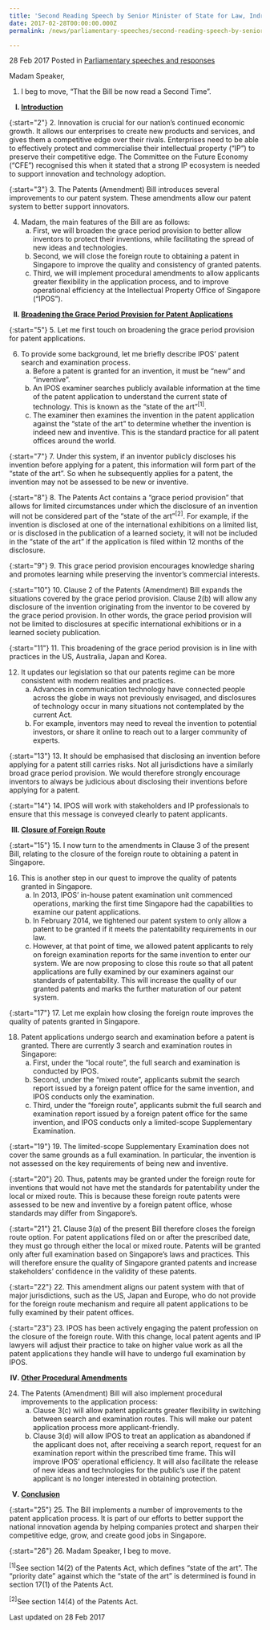 ```yaml
---
title: 'Second Reading Speech by Senior Minister of State for Law, Indranee Rajah SC, on the Patents (Amendment) Bill'
date: 2017-02-28T00:00:00.000Z
permalink: /news/parliamentary-speeches/second-reading-speech-by-senior-minister-of-state-for-law--indra4/

---
```




28 Feb 2017 Posted in [Parliamentary speeches and responses](/news/parliamentary-speeches)

Madam Speaker,

1. I beg to move, “That the Bill be now read a Second Time”.

<ol style="list-style-type: upper-roman; font-weight:bold;">
<li><u>Introduction</u></li>
</ol>

{:start="2"}
2. Innovation is crucial for our nation’s continued economic growth. It allows our enterprises to create new products and services, and gives them a competitive edge over their rivals. Enterprises need to be able to effectively protect and commercialise their intellectual property (“IP”) to preserve their competitive edge. The Committee on the Future Economy (“CFE”) recognised this when it stated that a strong IP ecosystem is needed to support innovation and technology adoption.


{:start="3"}
3. The Patents (Amendment) Bill introduces several improvements to our patent system. These amendments allow our patent system to better support innovators.


<ol start="4">
<li>Madam, the main features of the Bill are as follows:

<ol style="list-style-type: lower-alpha">
<li>First, we will broaden the grace period provision to better allow inventors to protect their inventions, while facilitating the spread of new ideas and technologies.
</li>
<li>Second, we will close the foreign route to obtaining a patent in Singapore to improve the quality and consistency of granted patents.</li>
<li>Third, we will implement procedural amendments to allow applicants greater flexibility in the application process, and to improve operational efficiency at the Intellectual Property Office of Singapore (“IPOS”).

</li>
</ol>
</li>
</ol>


<ol start="2" style="list-style-type: upper-roman; font-weight:bold;">
<li><u>Broadening the Grace Period Provision for Patent Applications </u></li>
</ol>

{:start="5"}
5. Let me first touch on broadening the grace period provision for patent applications.


<ol start="6">
<li> To provide some background, let me briefly describe IPOS’ patent search and examination process.

<ol style="list-style-type: lower-alpha">
<li>Before a patent is granted for an invention, it must be “new” and “inventive”. </li>

<li>An IPOS examiner searches publicly available information at the time of the patent application to understand the current state of technology. This is known as the “state of the art”<sup>[1]</sup>. </li>

<li>The examiner then examines the invention in the patent application against the “state of the art” to determine whether the invention is indeed new and inventive. This is the standard practice for all patent offices around the world. </li>
</ol>

</li>
</ol>


{:start="7"}
7. Under this system, if an inventor publicly discloses his invention before applying for a patent, this information will form part of the “state of the art”. So when he subsequently applies for a patent, the invention may not be assessed to be new or inventive.

{:start="8"}
8. The Patents Act contains a “grace period provision” that allows for limited circumstances under which the disclosure of an invention will not be considered part of the “state of the art”<sup>[2]</sup>. For example, if the invention is disclosed at one of the international exhibitions on a limited list, or is disclosed in the publication of a learned society, it will not be included in the “state of the art” if the application is filed within 12 months of the disclosure.

{:start="9"}
9. This grace period provision encourages knowledge sharing and promotes learning while preserving the inventor’s commercial interests.

{:start="10"}
10. Clause 2 of the Patents (Amendment) Bill expands the situations covered by the grace period provision. Clause 2(b) will allow any disclosure of the invention originating from the inventor to be covered by the grace period provision. In other words, the grace period provision will not be limited to disclosures at specific international exhibitions or in a learned society publication.

{:start="11"}
11. This broadening of the grace period provision is in line with practices in the US, Australia, Japan and Korea.

<ol start="12">
<li>It updates our legislation so that our patents regime can be more consistent with modern realities and practices.

<ol style="list-style-type: lower-alpha">
<li>Advances in communication technology have connected people across the globe in ways not previously envisaged, and disclosures of technology occur in many situations not contemplated by the current Act.</li>
<li>For example, inventors may need to reveal the invention to potential investors, or share it online to reach out to a larger community of experts.</li>
</ol>

</li>
</ol>

{:start="13"}
13. It should be emphasised that disclosing an invention before applying for a patent still carries risks. Not all jurisdictions have a similarly broad grace period provision. We would therefore strongly encourage inventors to always be judicious about disclosing their inventions before applying for a patent.

{:start="14"}
14. IPOS will work with stakeholders and IP professionals to ensure that this message is conveyed clearly to patent applicants.

<ol start="3" style="list-style-type: upper-roman; font-weight: bold;">
<li><u>Closure of Foreign Route </u></li>
</ol>

{:start="15"}
15. I now turn to the amendments in Clause 3 of the present Bill, relating to the closure of the foreign route to obtaining a patent in Singapore.

<ol start="16">
<li>This is another step in our quest to improve the quality of patents granted in Singapore.

<ol style="list-style-type: lower-alpha">
<li>In 2013, IPOS’ in-house patent examination unit commenced operations, marking the first time Singapore had the capabilities to examine our patent applications.</li>
<li>In February 2014, we tightened our patent system to only allow a patent to be granted if it meets the patentability requirements in our law.</li>
<li> However, at that point of time, we allowed patent applicants to rely on foreign examination reports for the same invention to enter our system. We are now proposing to close this route so that all patent applications are fully examined by our examiners against our standards of patentability. This will increase the quality of our granted patents and marks the further maturation of our patent system.</li>
</ol>

</li>
</ol>

{:start="17"}
17. Let me explain how closing the foreign route improves the quality of patents granted in Singapore.

<ol start="18">
<li> Patent applications undergo search and examination before a patent is granted. There are currently 3 search and examination routes in Singapore:

<ol style="list-style-type: lower-alpha">
<li> First, under the “local route”, the full search and examination is conducted by IPOS.</li>
<li>Second, under the “mixed route”, applicants submit the search report issued by a foreign patent office for the same invention, and IPOS conducts only the examination.
</li>
<li>Third, under the “foreign route”, applicants submit the full search and examination report issued by a foreign patent office for the same invention, and IPOS conducts only a limited-scope Supplementary Examination.</li>
</ol>
</li>
</ol>

{:start="19"}
19. The limited-scope Supplementary Examination does not cover the same grounds as a full examination. In particular, the invention is not assessed on the key requirements of being new and inventive.

{:start="20"}
20. Thus, patents may be granted under the foreign route for inventions that would not have met the standards for patentability under the local or mixed route. This is because these foreign route patents were assessed to be new and inventive by a foreign patent office, whose standards may differ from Singapore’s.

{:start="21"}
21. Clause 3(a) of the present Bill therefore closes the foreign route option. For patent applications filed on or after the prescribed date, they must go through either the local or mixed route. Patents will be granted only after full examination based on Singapore’s laws and practices. This will therefore ensure the quality of Singapore granted patents and increase stakeholders’ confidence in the validity of these patents.

{:start="22"}
22. This amendment aligns our patent system with that of major jurisdictions, such as the US, Japan and Europe, who do not provide for the foreign route mechanism and require all patent applications to be fully examined by their patent offices.

{:start="23"}
23. IPOS has been actively engaging the patent profession on the closure of the foreign route. With this change, local patent agents and IP lawyers will adjust their practice to take on higher value work as all the patent applications they handle will have to undergo full examination by IPOS.


<ol start="4" style="list-style-type: upper-roman; font-weight: bold;">
<li><u>Other Procedural Amendments </u></li>
</ol>

<ol start="24">
<li>The Patents (Amendment) Bill will also implement procedural improvements to the application process:

<ol style="list-style-type: lower-alpha">
<li>Clause 3(c) will allow patent applicants greater flexibility in switching between search and examination routes. This will make our patent application process more applicant-friendly.</li>
<li> Clause 3(d) will allow IPOS to treat an application as abandoned if the applicant does not, after receiving a search report, request for an examination report within the prescribed time frame. This will improve IPOS’ operational efficiency. It will also facilitate the release of new ideas and technologies for the public’s use if the patent applicant is no longer interested in obtaining protection.</li>
</ol>
</li>
</ol>

<ol start="5" style="list-style-type: upper-roman; font-weight:bold;">
<li><u>Conclusion</u></li>
</ol>

{:start="25"}
25. The Bill implements a number of improvements to the patent application process. It is part of our efforts to better support the national innovation agenda by helping companies protect and sharpen their competitive edge, grow, and create good jobs in Singapore.

{:start="26"}
26. Madam Speaker, I beg to move.

<sup>[1]</sup>See section 14(2) of the Patents Act, which defines “state of the art”. The “priority date” against which the “state of the art” is determined is found in section 17(1) of the Patents Act. 

<sup>[2]</sup>See section 14(4) of the Patents Act. 

<p class="right-side-updated">Last updated on 28 Feb 2017</p>
